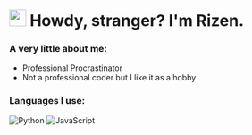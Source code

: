 <h1><img src="https://emojis.slackmojis.com/emojis/images/1531849430/4246/blob-sunglasses.gif?1531849430" width="30"/> Howdy, stranger? I'm Rizen.</h1>

### A very little about me:

- Professional Procrastinator
- Not a professional coder but I like it as a hobby

### Languages I use:

![Python](https://img.shields.io/badge/-Python-000?&logo=Python)
![JavaScript](https://img.shields.io/badge/-JavaScript-000?&logo=JavaScript)
